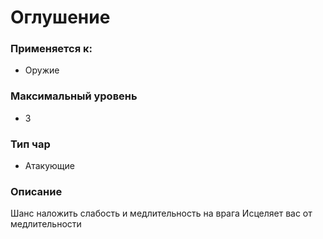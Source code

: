 # Оглушение

### Применяется к:

* Оружие

### Максимальный уровень&#x20;

* 3

### Тип чар

* Атакующие

### Описание&#x20;

Шанс наложить слабость и медлительность на врага Исцеляет вас от медлительности
